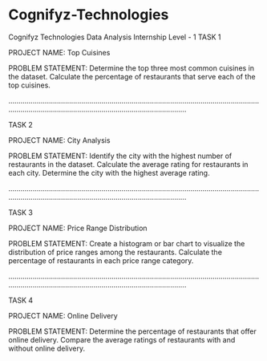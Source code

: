 # Cognifyz-Technologies

Cognifyz Technologies Data Analysis Internship
Level - 1
TASK 1

PROJECT NAME: Top Cuisines

PROBLEM STATEMENT: Determine the top three most common cuisines in the dataset. Calculate the percentage of restaurants that serve each of the top cuisines.

....................................................................................................................................................................................................................

TASK 2

PROJECT NAME: City Analysis

PROBLEM STATEMENT: Identify the city with the highest number of restaurants in the dataset. Calculate the average rating for restaurants in each city. Determine the city with the highest average rating.

....................................................................................................................................................................................................................

TASK 3

PROJECT NAME: Price Range Distribution

PROBLEM STATEMENT: Create a histogram or bar chart to visualize the distribution of price ranges among the restaurants. Calculate the percentage of restaurants in each price range category.

....................................................................................................................................................................................................................

TASK 4

PROJECT NAME: Online Delivery

PROBLEM STATEMENT: Determine the percentage of restaurants that offer online delivery. Compare the average ratings of restaurants with and without online delivery.
